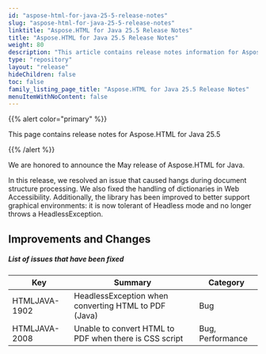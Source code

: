 ```yaml
---
id: "aspose-html-for-java-25-5-release-notes"
slug: "aspose-html-for-java-25-5-release-notes"
linktitle: "Aspose.HTML for Java 25.5 Release Notes"
title: "Aspose.HTML for Java 25.5 Release Notes"
weight: 80
description: "This article contains release notes information for Aspose.HTML for Java 25.5."
type: "repository"
layout: "release"
hideChildren: false
toc: false
family_listing_page_title: "Aspose.HTML for Java 25.5 Release Notes"
menuItemWithNoContent: false
---
```


{{% alert color="primary" %}}

This page contains release notes for Aspose.HTML for Java 25.5

{{% /alert %}}

We are honored to announce the May release of Aspose.HTML for Java.

In this release, we resolved an issue that caused hangs during document structure processing.
We also fixed the handling of dictionaries in Web Accessibility.
Additionally, the library has been improved to better support graphical environments: 
it is now tolerant of Headless mode and no longer throws a HeadlessException.

## **Improvements and Changes**

##### List of issues that have been fixed
| **Key**       | **Summary**                                            | **Category**      |
|---------------|--------------------------------------------------------|-------------------|
| HTMLJAVA-1902 | HeadlessException when converting HTML to PDF (Java)   | Bug               | 
| HTMLJAVA-2008 | Unable to convert HTML to PDF when there is CSS script | Bug, Performance  |